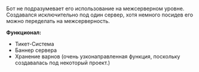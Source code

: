 Бот не подразумевает его использование на межсерверном уровне.
Создавался исключительно под один сервер, хотя немного посидев его можно переделать на межсерверность.

**Функционал:**
- Тикет-Система
- Баннер сервера
- Хранение варнов (очень узконаправленная функция, поскольку создавалась под некоторый проект.)
